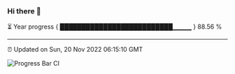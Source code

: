 ### Hi there 👋

⏳ Year progress { ██████████████████████████▁▁▁▁ } 88.56 %

---

⏰ Updated on Sun, 20 Nov 2022 06:15:10 GMT

![Progress Bar CI](https://github.com/liununu/liununu/workflows/Progress%20Bar%20CI/badge.svg)
